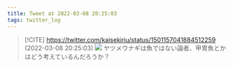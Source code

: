 ```yaml
---
title: Tweet at 2022-03-08 20:25:03
tags: twitter_log
---
```


> [!CITE] https://twitter.com/kaisekiriu/status/1501157041884512259 (2022-03-08 20:25:03)
> ![](https://twitter.com/kaisekiriu/status/1501157041884512259)
> ヤツメウナギは魚ではない論者、甲冑魚とかはどう考えているんだろうか？
